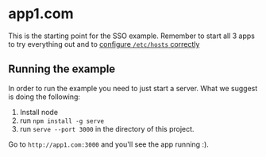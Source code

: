 # app1.com

This is the starting point for the SSO example. Remember to start all 3 apps to try everything out and to [configure `/etc/hosts` correctly](https://github.com/auth0/auth0-sso-sample#running)

## Running the example

In order to run the example you need to just start a server. What we suggest is doing the following:

1. Install node
2. run `npm install -g serve`
3. run `serve --port 3000` in the directory of this project.

Go to `http://app1.com:3000` and you'll see the app running :).
